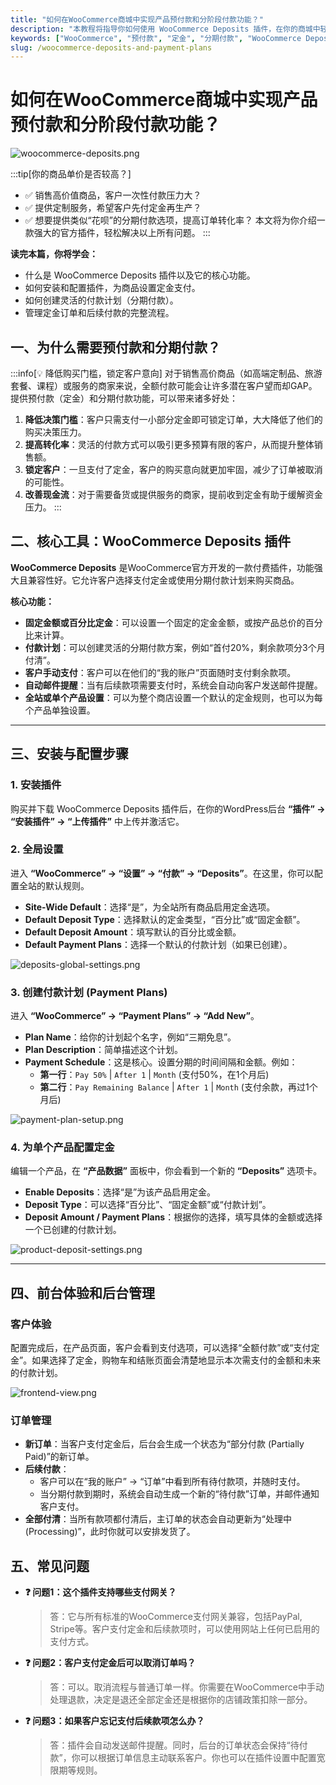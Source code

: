 ```yaml
---
title: "如何在WooCommerce商城中实现产品预付款和分阶段付款功能？"
description: "本教程将指导你如何使用 WooCommerce Deposits 插件，在你的商城中轻松实现产品预付款（定金）和分阶段付款计划，提升大额订单转化率和客户购买灵活性。"
keywords: ["WooCommerce", "预付款", "定金", "分期付款", "WooCommerce Deposits", "支付计划"]
slug: /woocommerce-deposits-and-payment-plans
---
```


# 如何在WooCommerce商城中实现产品预付款和分阶段付款功能？

![woocommerce-deposits.png](https://list.ucards.store/d/img/woocommerce-deposits.png)

:::tip[你的商品单价是否较高？]
- ✅ 销售高价值商品，客户一次性付款压力大？
- ✅ 提供定制服务，希望客户先付定金再生产？
- ✅ 想要提供类似“花呗”的分期付款选项，提高订单转化率？
本文将为你介绍一款强大的官方插件，轻松解决以上所有问题。
:::

**读完本篇，你将学会：**
- 什么是 WooCommerce Deposits 插件以及它的核心功能。
- 如何安装和配置插件，为商品设置定金支付。
- 如何创建灵活的付款计划（分期付款）。
- 管理定金订单和后续付款的完整流程。

## 一、为什么需要预付款和分期付款？

:::info[💡 降低购买门槛，锁定客户意向]
对于销售高价商品（如高端定制品、旅游套餐、课程）或服务的商家来说，全额付款可能会让许多潜在客户望而却GAP。提供预付款（定金）和分期付款功能，可以带来诸多好处：
1.  **降低决策门槛**：客户只需支付一小部分定金即可锁定订单，大大降低了他们的购买决策压力。
2.  **提高转化率**：灵活的付款方式可以吸引更多预算有限的客户，从而提升整体销售额。
3.  **锁定客户**：一旦支付了定金，客户的购买意向就更加牢固，减少了订单被取消的可能性。
4.  **改善现金流**：对于需要备货或提供服务的商家，提前收到定金有助于缓解资金压力。
:::

## 二、核心工具：WooCommerce Deposits 插件

**WooCommerce Deposits** 是WooCommerce官方开发的一款付费插件，功能强大且兼容性好。它允许客户选择支付定金或使用分期付款计划来购买商品。

**核心功能：**
- **固定金额或百分比定金**：可以设置一个固定的定金金额，或按产品总价的百分比来计算。
- **付款计划**：可以创建灵活的分期付款方案，例如“首付20%，剩余款项分3个月付清”。
- **客户手动支付**：客户可以在他们的“我的账户”页面随时支付剩余款项。
- **自动邮件提醒**：当有后续款项需要支付时，系统会自动向客户发送邮件提醒。
- **全站或单个产品设置**：可以为整个商店设置一个默认的定金规则，也可以为每个产品单独设置。

---

## 三、安装与配置步骤

### 1. 安装插件
购买并下载 WooCommerce Deposits 插件后，在你的WordPress后台 **“插件” -> “安装插件” -> “上传插件”** 中上传并激活它。

### 2. 全局设置
进入 **“WooCommerce” -> “设置” -> “付款” -> “Deposits”**。在这里，你可以配置全站的默认规则。

- **Site-Wide Default**：选择“是”，为全站所有商品启用定金选项。
- **Default Deposit Type**：选择默认的定金类型，“百分比”或“固定金额”。
- **Default Deposit Amount**：填写默认的百分比或金额。
- **Default Payment Plans**：选择一个默认的付款计划（如果已创建）。

![deposits-global-settings.png](https://list.ucards.store/d/img/deposits-global-settings.png)

### 3. 创建付款计划 (Payment Plans)
进入 **“WooCommerce” -> “Payment Plans” -> “Add New”**。

- **Plan Name**：给你的计划起个名字，例如“三期免息”。
- **Plan Description**：简单描述这个计划。
- **Payment Schedule**：这是核心。设置分期的时间间隔和金额。例如：
    - **第一行**：`Pay 50%` | `After 1` | `Month` (支付50%，在1个月后)
    - **第二行**：`Pay Remaining Balance` | `After 1` | `Month` (支付余款，再过1个月后)

![payment-plan-setup.png](https://list.ucards.store/d/img/payment-plan-setup.png)

### 4. 为单个产品配置定金
编辑一个产品，在 **“产品数据”** 面板中，你会看到一个新的 **“Deposits”** 选项卡。

- **Enable Deposits**：选择“是”为该产品启用定金。
- **Deposit Type**：可以选择“百分比”、“固定金额”或“付款计划”。
- **Deposit Amount / Payment Plans**：根据你的选择，填写具体的金额或选择一个已创建的付款计划。

![product-deposit-settings.png](https://list.ucards.store/d/img/product-deposit-settings.png)

---

## 四、前台体验和后台管理

### 客户体验
配置完成后，在产品页面，客户会看到支付选项，可以选择“全额付款”或“支付定金”。如果选择了定金，购物车和结账页面会清楚地显示本次需支付的金额和未来的付款计划。

![frontend-view.png](https://list.ucards.store/d/img/frontend-view.png)

### 订单管理
- **新订单**：当客户支付定金后，后台会生成一个状态为“部分付款 (Partially Paid)”的新订单。
- **后续付款**：
    - 客户可以在“我的账户” -> “订单”中看到所有待付款项，并随时支付。
    - 当分期付款到期时，系统会自动生成一个新的“待付款”订单，并邮件通知客户支付。
- **全部付清**：当所有款项都付清后，主订单的状态会自动更新为“处理中 (Processing)”，此时你就可以安排发货了。

## 五、常见问题

- **❓ 问题1：这个插件支持哪些支付网关？**
  > 答：它与所有标准的WooCommerce支付网关兼容，包括PayPal, Stripe等。客户支付定金和后续款项时，可以使用网站上任何已启用的支付方式。

- **❓ 问题2：客户支付定金后可以取消订单吗？**
  > 答：可以。取消流程与普通订单一样。你需要在WooCommerce中手动处理退款，决定是退还全部定金还是根据你的店铺政策扣除一部分。

- **❓ 问题3：如果客户忘记支付后续款项怎么办？**
  > 答：插件会自动发送邮件提醒。同时，后台的订单状态会保持“待付款”，你可以根据订单信息主动联系客户。你也可以在插件设置中配置宽限期等规则。
